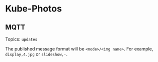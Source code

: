 # Kube-Photos

## MQTT
Topics: `updates`

The published message format will be `<mode>/<img name>`.
For example, `display,4.jpg` or `slideshow,-`.